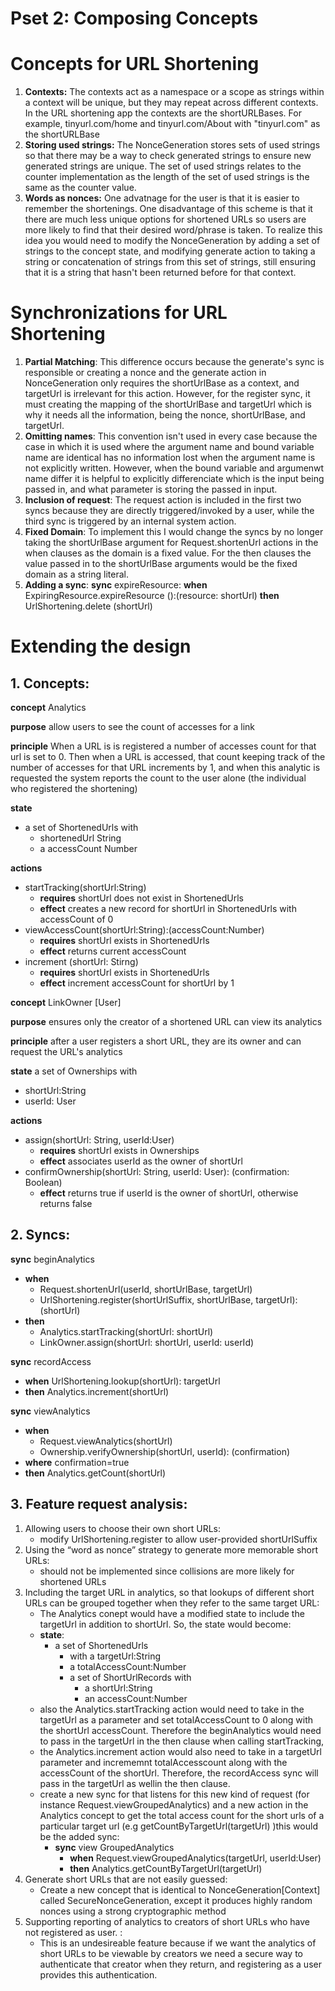 # Pset 2: Composing Concepts

# Concepts for URL Shortening
1. **Contexts:** The contexts act as a namespace or a scope as strings within a context will be unique, but they may repeat across different contexts. In the URL shortening app the contexts are the shortURLBases. For example, tinyurl.com/home and tinyurl.com/About with "tinyurl.com" as the shortURLBase
2. **Storing used strings:** The NonceGeneration stores sets of used strings so that there may be a way to check generated strings to ensure new generated strings are unique. The set of used strings relates to the counter implementation as the length of the set of used strings is the same as the counter value.
3. **Words as nonces:** One advatnage for the user is that it is easier to remember the shortenings. One disadvantage of this scheme is that it there are much less
unique options for shortened URLs so users are more likely to find that their desired word/phrase is taken. To realize this idea you would need to modify the
NonceGeneration by adding a set of strings to the concept state, and modifying generate action to taking a string or concatenation of strings from this set of strings, still ensuring that it is a string that hasn't been returned before for that context.



# Synchronizations for URL Shortening
1. **Partial Matching**: This difference occurs because the generate's sync is responsible or creating a nonce and the generate action in NonceGeneration only requires the shortUrlBase as a context, and targetUrl is irrelevant for this action. However, for the register sync, it must creating the mapping of the shortUrlBase and targetUrl which is why it needs all the information, being the nonce, shortUrlBase, and targetUrl.
2. **Omitting names**: This convention isn't used in every case because the case in which it is used where the argument name and bound variable name are identical has no information lost when the argument name is not explicitly written. However, when the bound variable and argumenwt name differ it is helpful to explicitly differenciate which is the input being passed in, and what parameter is storing the passed in input.
3. **Inclusion of request**: The request action is included in the first two syncs because they are directly triggered/invoked by a user, while the third sync is triggered by an internal system action.
4. **Fixed Domain**: To implement this I would change the syncs by no longer taking the shortUrlBase argument for Request.shortenUrl actions in the when clauses as the domain is a fixed value. For the then clauses the value passed in to the shortUrlBase arguments would be the fixed domain as a string literal.
5. **Adding a sync**:
**sync** expireResource:
**when** ExpiringResource.expireResource ():(resource: shortUrl)
**then** UrlShortening.delete (shortUrl)

# Extending the design
## 1. Concepts:

**concept** Analytics

**purpose** allow users to see the count of accesses for a link

**principle** When a URL is is registered a number of accesses count for that url is set to 0. Then when a URL is accessed, that count keeping track of the number of accesses for that URL increments by 1, and when this analytic is requested the system reports the count to the user alone (the individual who registered the shortening)

**state**
- a set of ShortenedUrls with
    - shortenedUrl String
    - a accessCount Number

**actions**
- startTracking(shortUrl:String)
    - **requires** shortUrl does not exist in ShortenedUrls
    - **effect** creates a new record for shortUrl in ShortenedUrls with accessCount of 0
- viewAccessCount(shortUrl:String):(accessCount:Number)
    - **requires** shortUrl exists in ShortenedUrls
    - **effect** returns current accessCount
- increment (shortUrl: Stirng)
    - **requires** shortUrl exists in ShortenedUrls
    - **effect** increment accessCount for shortUrl by 1


**concept** LinkOwner [User]

**purpose** ensures only the creator of a shortened URL can view its analytics

**principle** after a user registers a short URL, they are its owner and can request the URL's analytics

**state** a set of Ownerships with
- shortUrl:String
- userId: User

**actions**
- assign(shortUrl: String, userId:User)
    - **requires** shortUrl exists in Ownerships
    - **effect** associates userId as the owner of shortUrl
- confirmOwnership(shortUrl: String, userId: User): (confirmation: Boolean)
    - **effect** returns true if userId is the owner of shortUrl, otherwise returns false

## 2. Syncs:

**sync** beginAnalytics
- **when**
    - Request.shortenUrl(userId, shortUrlBase, targetUrl)
    - UrlShortening.register(shortUrlSuffix, shortUrlBase, targetUrl): (shortUrl)
- **then**
    - Analytics.startTracking(shortUrl: shortUrl)
    - LinkOwner.assign(shortUrl: shortUrl, userId: userId)

**sync** recordAccess
- **when** UrlShortening.lookup(shortUrl): targetUrl
- **then** Analytics.increment(shortUrl)

**sync** viewAnalytics
- **when**
    - Request.viewAnalytics(shortUrl)
    - Ownership.verifyOwnership(shortUrl, userId): (confirmation)
- **where** confirmation=true
- **then** Analytics.getCount(shortUrl)


## 3. Feature request analysis:
1. Allowing users to choose their own short URLs:
    - modify UrlShortening.register to allow user-provided shortUrlSuffix
2. Using the “word as nonce” strategy to generate more memorable short URLs:
    - should not be implemented since collisions are more likely for shortened URLs
3. Including the target URL in analytics, so that lookups of different short URLs can be grouped together when they refer to the same target URL:
    - The Analytics conept would have a modified state to include the targetUrl in addition to shortUrl. So, the state would become:
    - **state**:
        -  a set of ShortenedUrls
            - with a targetUrl:String
            - a totalAccessCount:Number
            - a set of ShortUrlRecords with
                - a shortUrl:String
                - an accessCount:Number
    - also the Analytics.startTracking action would need to take in the targetUrl as a parameter and set totalAccessCount to 0 along with the shortUrl accessCount. Therefore the beginAnalytics would need to pass in the targetUrl in the then clause when calling startTracking,
    - the Analytics.increment action would also need to take in a targetUrl parameter and incrememnt totalAccesscount along with the accessCount of the shortUrl. Therefore, the recordAccess sync will pass in the targetUrl as wellin the then clause.
    - create a new sync for that listens for this new kind of request (for instance Request.viewGroupedAnalytics) and a new action in the Analytics concept to get the total access count for the short urls of a particular target url (e.g getCountByTargetUrl(targetUrl) )this would be the added sync:
        - **sync** view GroupedAnalytics
            - **when** Request.viewGroupedAnalytics(targetUrl, userId:User)
            - **then** Analytics.getCountByTargetUrl(targetUrl)
4. Generate short URLs that are not easily guessed:
    - Create a new concept that is identical to NonceGeneration[Context] called SecureNonceGeneration, except it produces highly random nonces using a strong cryptographic method
5. Supporting reporting of analytics to creators of short URLs who have not registered as user.
:
    - This is an undesireable feature because if we want the analytics of short URLs to be viewable by creators we need a secure way to authenticate that creator when they return, and registering as a user provides this authentication.
